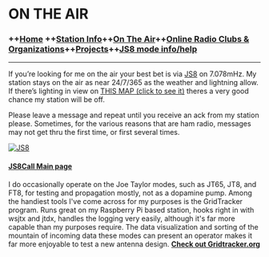 # ON THE AIR
### ++[Home](index.md) ++[Station Info](station.md)++[On The Air](ontheair.md)++[Online Radio Clubs & Organizations](clubs.md)++[Projects](projects.md)++[JS8 mode info/help](js8help.md)
----------
If you’re looking for me on the air your best bet is via  [JS8](http://js8call.com/)  on 7.078mHz. My station stays on the air as near 24/7/365 as the weather and lightning allow. If there’s lighting in view on  [THIS MAP (click to see it)](http://www.lightningmaps.org/?lang=en#y=34.0379;x=-88.9081;z=9;t=2;m=oss;r=0;s=15;o=0;b=68.93;d=2;dl=2;dc=0;ts=0;tr=1;%5Dhttp://www.lightningmaps.org/?lang=en#y=34.0379;x=-88.9081;z=9;t=2;m=oss;r=0;s=15;o=0;b=68.93;d=2;dl=2;dc=0;ts=0;tr=1;)  theres a very good chance my station will be off.

Please leave a message and repeat until you receive an ack from my station please. Sometimes, for the various reasons that are ham radio, messages may not get thru the first time, or first several times.

[![JS8](https://i.postimg.cc/sxdKgfqk/web-header-2-1024x165.png)](http://js8call.com/)

#### [JS8Call Main page](http://js8call.com/)
I do occasionally operate on the Joe Taylor modes, such as JT65, JT8, and FT8, for testing and propagation mostly, not as a dopamine pump. Among the handiest tools I've come across for my purposes is the GridTracker program. Runs great on my Raspberry Pi based station, hooks right in with wsjtx and jtdx, handles the logging very easily, although it's far more capable than my purposes require. The data visualization and sorting of the mountain of incoming data these modes can present an operator makes it far more enjoyable to test a new antenna design. 
[**Check out Gridtracker.org**](https://www.gridtracker.org/) 
<!--stackedit_data:
eyJoaXN0b3J5IjpbLTE3NDM1MTY1NDksMTE4MTM5MTgxOSwxOT
AzMTAwODk3LC00OTI3MjgzMTJdfQ==
-->